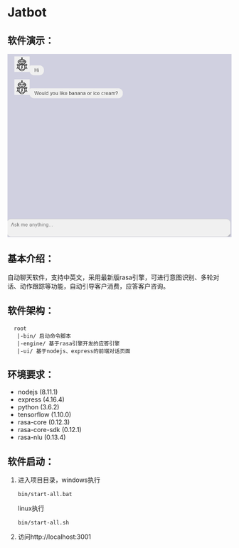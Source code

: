# Jatbot

## 软件演示：
![自动聊天效果演示](https://github.com/Jason-Song/readme-images/blob/master/jatbot.gif)

## 基本介绍：
  自动聊天软件，支持中英文，采用最新版rasa引擎，可进行意图识别、多轮对话、动作跟踪等功能，自动引导客户消费，应答客户咨询。

## 软件架构：

```
  root
   |-bin/ 启动命令脚本
   |-engine/ 基于rasa引擎开发的应答引擎
   |-ui/ 基于nodejs、express的前端对话页面
```
## 环境要求：
* nodejs (8.11.1)
* express (4.16.4)
* python (3.6.2)
* tensorflow (1.10.0)
* rasa-core (0.12.3)
* rasa-core-sdk (0.12.1)
* rasa-nlu (0.13.4)

## 软件启动：
1. 进入项目目录，windows执行
    ```
    bin/start-all.bat
    ```
    linux执行
    ```
    bin/start-all.sh
    ```
2. 访问http://localhost:3001